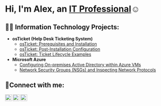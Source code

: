<h1>Hi, I'm Alex, an <a href="https://linkedin.com/in/alexanderandrzejewski">IT Professional</a>☺</h1>

<h2>👨‍💻 Information Technology Projects:</h2>

- <b>osTicket (Help Desk Ticketing System)</b>
  - [osTicket: Prerequisites and Installation](https://github.com/alxlukski/osticket-prereqs)
  - [osTicket: Post-Installation Configuration](https://github.com/alxlukski/post-install-config)
  - [osTicket: Ticket Lifecycle Examples](https://github.com/alxlukski/ticket-lifecycle)
- <b>Microsoft Azure</b>
  - [Configuring On-premises Active Directory within Azure VMs](https://github.com/alxlukski/configure-ad)
  - [Network Security Groups (NSGs) and Inspecting Network Protocols](https://github.com/alxlukski/azure-network-protocols)

<h2>🤳Connect with me:</h2>

[<img align="left" alt="Josh | Twitter" width="22px" src="https://cdn.jsdelivr.net/npm/simple-icons@v3/icons/twitter.svg" />][twitter]
[<img align="left" alt="Josh | LinkedIn" width="22px" src="https://cdn.jsdelivr.net/npm/simple-icons@v3/icons/linkedin.svg" />][linkedin]
[<img align="left" alt="Josh | Instagram" width="22px" src="https://cdn.jsdelivr.net/npm/simple-icons@v3/icons/instagram.svg" />][instagram]

[twitter]: https://twitter.com/
[instagram]: https://www.instagram.com/
[linkedin]: https://linkedin.com/in/alexanderandrzejewski
